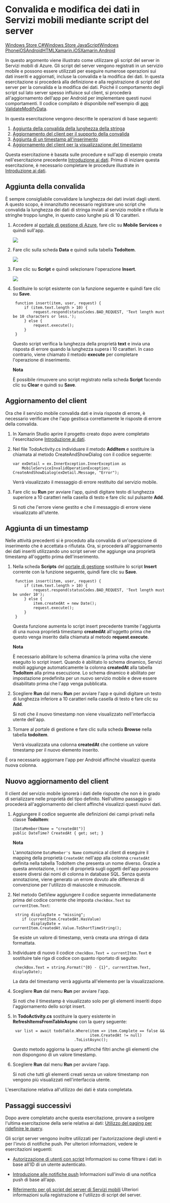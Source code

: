 <properties linkid="develop-mobile-tutorials-validate-modify-and-augment-data-xamarin-android" urlDisplayName="Validate Data" pageTitle="Use server scripts to validate and modify data (Xamarin Android) | Mobile Dev Center" metaKeywords="access and change data, Azure Mobile Services, mobile devices, Azure, mobile, Xamarin.Android" description="Learn how to validate and modify data sent using server scripts from your Xamarin.Android app." metaCanonical="" disqusComments="1" umbracoNaviHide="1" documentationCenter="Mobile" title="Validate and modify data in Mobile Services by using server scripts" authors="" />

Convalida e modifica dei dati in Servizi mobili mediante script del server
==========================================================================

[Windows Store C\#](/en-us/develop/mobile/tutorials/validate-modify-and-augment-data-dotnet "Windows Store C#")[Windows Store JavaScript](/en-us/develop/mobile/tutorials/validate-modify-and-augment-data-js "Windows Store JavaScript")[Windows Phone](/en-us/develop/mobile/tutorials/validate-modify-and-augment-data-wp8 "Windows Phone")[iOS](/en-us/develop/mobile/tutorials/validate-modify-and-augment-data-ios "iOS")[Android](/en-us/develop/mobile/tutorials/validate-modify-and-augment-data-android "Android")[HTML](/en-us/develop/mobile/tutorials/validate-modify-and-augment-data-html "HTML")[Xamarin.iOS](/en-us/develop/mobile/tutorials/validate-modify-and-augment-data-xamarin-ios "Xamarin.iOS")[Xamarin.Android](/en-us/develop/mobile/tutorials/validate-modify-and-augment-data-xamarin-android "Xamarin.Android")

In questo argomento viene illustrato come utilizzare gli script del server in Servizi mobili di Azure. Gli script del server vengono registrati in un servizio mobile e possono essere utilizzati per eseguire numerose operazioni sui dati inseriti e aggiornati, incluse la convalida e la modifica dei dati. In questa esercitazione si procederà alla definizione e alla registrazione di script del server per la convalida e la modifica dei dati. Poiché il comportamento degli script sul lato server spesso influisce sul client, si procederà all'aggiornamento dell'app per Android per implementare questi nuovi comportamenti. Il codice compilato è disponibile nell'esempio di [app ValidateModifyData](http://go.microsoft.com/fwlink/p/?LinkId=331330).

In questa esercitazione vengono descritte le operazioni di base seguenti:

1.  [Aggiunta della convalida della lunghezza della stringa](#string-length-validation)
2.  [Aggiornamento del client per il supporto della convalida](#update-client-validation)
3.  [Aggiunta di un timestamp all'inserimento](#add-timestamp)
4.  [Aggiornamento del client per la visualizzazione del timestamp](#update-client-timestamp)

Questa esercitazione è basata sulle procedure e sull'app di esempio creata nell'esercitazione precedente [Introduzione ai dati](/en-us/develop/mobile/tutorials/get-started-with-data-xamarin-android). Prima di iniziare questa esercitazione, è necessario completare le procedure illustrate in [Introduzione ai dati](/en-us/develop/mobile/tutorials/get-started-with-data-xamarin-android).

Aggiunta della convalida
------------------------

È sempre consigliabile convalidare la lunghezza dei dati inviati dagli utenti. A questo scopo, è innanzitutto necessario registrare uno script che convalida la lunghezza dei dati di stringa inviati al servizio mobile e rifiuta le stringhe troppo lunghe, in questo caso lunghe più di 10 caratteri.

1.  Accedere al [portale di gestione di Azure](https://manage.windowsazure.com/), fare clic su **Mobile Services** e quindi sull'app.

    ![](./media/partner-xamarin-mobile-services-android-validate-modify-data-server-scripts/mobile-services-selection.png)

2.  Fare clic sulla scheda **Data** e quindi sulla tabella **TodoItem**.

    ![](./media/partner-xamarin-mobile-services-android-validate-modify-data-server-scripts/mobile-portal-data-tables.png)

3.  Fare clic su **Script** e quindi selezionare l'operazione **Insert**.

    ![](./media/partner-xamarin-mobile-services-android-validate-modify-data-server-scripts/mobile-insert-script-users.png)

4.  Sostituire lo script esistente con la funzione seguente e quindi fare clic su **Save**.

         function insert(item, user, request) {
             if (item.text.length > 10) {
                 request.respond(statusCodes.BAD_REQUEST, 'Text length must be 10 characters or less.');
             } else {
                 request.execute();
             }
         }

    Questo script verifica la lunghezza della proprietà **text** e invia una risposta di errore quando la lunghezza supera i 10 caratteri. In caso contrario, viene chiamato il metodo **execute** per completare l'operazione di inserimento.

    **Nota**

    È possibile rimuovere uno script registrato nella scheda **Script** facendo clic su **Clear** e quindi su **Save**.

Aggiornamento del client
------------------------

Ora che il servizio mobile convalida dati e invia risposte di errore, è necessario verificare che l'app gestisca correttamente le risposte di errore della convalida.

1.  In Xamarin Studio aprire il progetto creato dopo avere completato l'esercitazione [Introduzione ai dati](/en-us/develop/mobile/tutorials/get-started-with-data-xamarin-android).

2.  Nel file TodoActivity.cs individuare il metodo **AddItem** e sostituire la chiamata al metodo CreateAndShowDialog con il codice seguente:

    	var exDetail = ex.InnerException.InnerException as 	
			MobileServiceInvalidOperationException;
    	CreateAndShowDialog(exDetail.Message, "Error");

    Verrà visualizzato il messaggio di errore restituito dal servizio mobile.

3.  Fare clic su **Run** per avviare l'app, quindi digitare testo di lunghezza superiore a 10 caratteri nella casella di testo e fare clic sul pulsante **Add**.

   	Si noti che l'errore viene gestito e che il messaggio di errore viene visualizzato all'utente.

Aggiunta di un timestamp
------------------------

Nelle attività precedenti si è proceduto alla convalida di un'operazione di inserimento che è accettata o rifiutata. Ora, si procederà all'aggiornamento dei dati inseriti utilizzando uno script server che aggiunge una proprietà timestamp all'oggetto prima dell'inserimento.

1.  Nella scheda **Scripts** del [portale di gestione](https://manage.windowsazure.com/) sostituire lo script **Insert** corrente con la funzione seguente, quindi fare clic su **Save**.

         function insert(item, user, request) {
             if (item.text.length > 10) {
                 request.respond(statusCodes.BAD_REQUEST, 'Text length must be under 10');
             } else {
                 item.createdAt = new Date();
                 request.execute();
             }
         }

    Questa funzione aumenta lo script insert precedente tramite l'aggiunta di una nuova proprietà timestamp **createdAt** all'oggetto prima che questo venga inserito dalla chiamata al metodo **request**.**execute**.

    **Nota**

    È necessario abilitare lo schema dinamico la prima volta che viene eseguito lo script insert. Quando è abilitato lo schema dinamico, Servizi mobili aggiunge automaticamente la colonna **createdAt** alla tabella **TodoItem** alla prima esecuzione. Lo schema dinamico è abilitato per impostazione predefinita per un nuovo servizio mobile e deve essere disabilitato prima che l'app venga pubblicata.

2.  Scegliere **Run** dal menu **Run** per avviare l'app e quindi digitare un testo di lunghezza inferiore a 10 caratteri nella casella di testo e fare clic su **Add**.

   	Si noti che il nuovo timestamp non viene visualizzato nell'interfaccia utente dell'app.

3.  Tornare al portale di gestione e fare clic sulla scheda **Browse** nella tabella **todoitem**.

   	Verrà visualizzata una colonna **createdAt** che contiene un valore timestamp per il nuovo elemento inserito.

È ora necessario aggiornare l'app per Android affinché visualizzi questa nuova colonna.

Nuovo aggiornamento del client
------------------------------

Il client del servizio mobile ignorerà i dati delle risposte che non è in grado di serializzare nelle proprietà del tipo definito. Nell'ultimo passaggio si procederà all'aggiornamento del client affinché visualizzi questi nuovi dati.

1.  Aggiungere il codice seguente alle definizioni dei campi privati nella classe **TodoItem**:

        [DataMember(Name = "createdAt")]
        public DateTime? CreatedAt { get; set; }

    **Nota**

    L'annotazione `DataMember's Name` comunica al client di eseguire il mapping della proprietà `CreatedAt` nell'app alla colonna `createdAt` definita nella tabella TodoItem che presenta un nome diverso. Grazie a questa annotazione, i nomi di proprietà sugli oggetti dell'app possono essere diversi dai nomi di colonna in database SQL. Senza questa annotazione, viene generato un errore dovuto alle differenze di convenzione per l'utilizzo di maiuscole e minuscole.

2.  Nel metodo GetView aggiungere il codice seguente immediatamente prima del codice corrente che imposta `checkBox.Text` su `currentItem.Text`:

         string displayDate = "missing";
            if (currentItem.CreatedAt.HasValue)
                displayDate = currentItem.CreatedAt.Value.ToShortTimeString();

   	Se esiste un valore di timestamp, verrà creata una stringa di data formattata. 

3.  Individuare di nuovo il codice `checkBox.Text = currentItem.Text` e sostituire tale riga di codice con quanto riportato di seguito:

         checkBox.Text = string.Format("{0} - {1}", currentItem.Text, displayDate);

    La data del timestamp verrà aggiunta all'elemento per la visualizzazione.

4.  Scegliere **Run** dal menu **Run** per avviare l'app.

    Si noti che il timestamp è visualizzato solo per gli elementi inseriti dopo l'aggiornamento dello script insert.

5.  In **TodoActivity.cs** sostituire la query esistente in **RefreshItemsFromTableAsync** con la query seguente:

         var list = await todoTable.Where(item => item.Complete == false && 
                                          item.CreatedAt != null)
                                   .ToListAsync();

    Questo metodo aggiorna la query affinché filtri anche gli elementi che non dispongono di un valore timestamp.

6.  Scegliere **Run** dal menu **Run** per avviare l'app.

   	Si noti che tutti gli elementi creati senza un valore timestamp non vengono più visualizzati nell'interfaccia utente.

L'esercitazione relativa all'utilizzo dei dati è stata completata.

Passaggi successivi
-------------------

Dopo avere completato anche questa esercitazione, provare a svolgere l'ultima esercitazione della serie relativa ai dati: [Utilizzo del paging per ridefinire le query](/en-us/develop/mobile/tutorials/add-paging-to-data-xamarin-android).

Gli script server vengono inoltre utilizzati per l'autorizzazione degli utenti e per l'invio di notifiche push. Per ulteriori informazioni, vedere le esercitazioni seguenti:

-   [Autorizzazione di utenti con script](/en-us/develop/mobile/tutorials/authorize-users-in-scripts-xamarin-android)
    Informazioni su come filtrare i dati in base all'ID di un utente autenticato.

-   [Introduzione alle notifiche push](/en-us/develop/mobile/tutorials/get-started-with-push-xamarin-android)
    Informazioni sull'invio di una notifica push di base all'app.

-   [Riferimento per gli script del server di Servizi mobili](http://go.microsoft.com/fwlink/?LinkId=262293)
    Ulteriori informazioni sulla registrazione e l'utilizzo di script del server.


